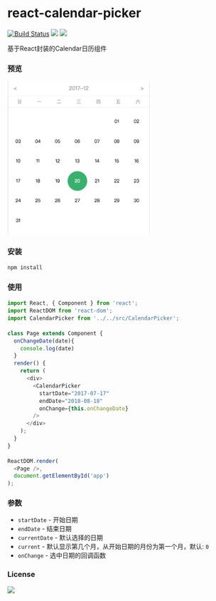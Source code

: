 # react-calendar-picker
[![Build Status](https://travis-ci.org/ChanceYu/react-calendar-picker.svg?branch=master)](https://travis-ci.org/ChanceYu/react-calendar-picker)
[![](https://img.shields.io/badge/language-JavaScript-brightgreen.svg)](https://travis-ci.org/ChanceYu/calendar-calculator)
[![](https://img.shields.io/badge/license-MIT-blue.svg)](https://opensource.org/licenses/mit-license.php) 

基于React封装的Calendar日历组件


### 预览
<div>
  <img width="320" src="preview/preview@2x.png" alt="react-calendar-picker" />
</div>


### 安装

```bash
npm install
```


### 使用

```javascript
import React, { Component } from 'react';
import ReactDOM from 'react-dom';
import CalendarPicker from '../../src/CalendarPicker';

class Page extends Component {
  onChangeDate(date){
    console.log(date)
  }
  render() {
    return (
      <div>
        <CalendarPicker
          startDate="2017-07-17"
          endDate="2018-08-18"
          onChange={this.onChangeDate}
        />
      </div>
    );
  }
}

ReactDOM.render(
  <Page />,
  document.getElementById('app')
);

```


### 参数

- `startDate` - 开始日期
- `endDate` - 结束日期
- `currentDate` - 默认选择的日期
- `current` - 默认显示第几个月，从开始日期的月份为第一个月，默认: `0`
- `onChange` - 选中日期的回调函数


### License

[![](https://img.shields.io/badge/license-MIT-blue.svg)](https://opensource.org/licenses/mit-license.php) 

